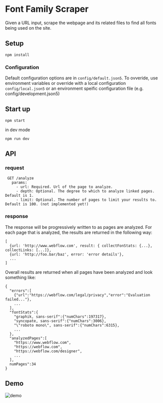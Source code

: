 # Font Family Scraper

Given a URL input, scrape the webpage and its related files to find all fonts being used on the site.

## Setup

```
npm install
```

### Configuration

Default configuration options are in `config/default.json5`. To ovveride,
use environment variables or override with a local configuration `config/local.json5` or an environment speific configuration file (e.g. config/development.json5)


## Start up

```
npm start
```

in dev mode
```
npm run dev
```

## API

### request
```
 GET /analyze
   params:
     - url: Required. Url of the page to analyze.
     - depth: Optional. The degree to which to analyze linked pages. Default is 1.
     - limit: Optional. The number of pages to limit your results to.  Default is 100. (not implemented yet!)
```

### response

The response will be progressively written to as pages are analyzed.  For each
page that is analyzed, the results are returned in the following way:

```
[
  {url: 'http://www.webflow.com', result: { collectFonStats: {...}, collectLinks: [...]},
  {url: 'http://foo.bar/baz', error: 'error details'},
  ...
]
```

Overall results are returned when all pages have been analyzed and look
something like:

```
{
  "errors":[
    {"url":"https://webflow.com/legal/privacy","error":"Evaluation failed..."},
    ...
  ],
  "fontStats":{
    "graphik, sans-serif":{"numChars":197317},
    "syncopate, sans-serif":{"numChars":3006},
    "\"roboto mono\", sans-serif":{"numChars":6315},
    ...
  },
  "analyzedPages":[
    "https://www.webflow.com",
    "https://webflow.com",
    "https://webflow.com/designer",
    ...
  ],
  numPages":34
}
```



## Demo

![demo](https://user-images.githubusercontent.com/33014/48678630-af42be80-eb53-11e8-9a53-067458f9cac5.gif)
